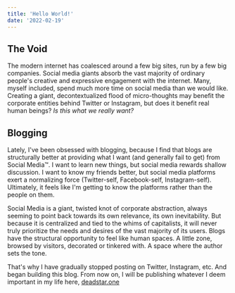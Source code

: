 ```yaml
---
title: 'Hello World!'
date: '2022-02-19'
---
```


The Void
--------

The modern internet has coalesced around a few big sites, run by a few big companies. Social media giants absorb the vast majority of ordinary people's creative and expressive engagement with the internet. Many, myself included, spend much more time on social media than we would like. Creating a giant, decontextualized flood of micro-thoughts may benefit the corporate entities behind Twitter or Instagram, but does it benefit real human beings? _Is this what we really want?_

Blogging
--------

Lately, I've been obsessed with blogging, because I find that blogs are structurally better at providing what I want (and generally fail to get) from Social Media™. I want to learn new things, but social media rewards shallow discussion. I want to know my friends better, but social media platforms exert a normalizing force (Twitter-self, Facebook-self, Instagram-self). Ultimately, it feels like I'm getting to know the platforms rather than the people on them.

Social Media is a giant, twisted knot of corporate abstraction, always seeming to point back towards its own relevance, its own inevitability. But because it is centralized and tied to the whims of capitalists, it will never truly prioritize the needs and desires of the vast majority of its users. Blogs have the structural opportunity to feel like human spaces. A little zone, browsed by visitors, decorated or tinkered with. A space where the author sets the tone.

That's why I have gradually stopped posting on Twitter, Instagram, etc. And began building this blog. From now on, I will be publishing whatever I deem important in my life here, [deadstar.one](https://deadstar.one)